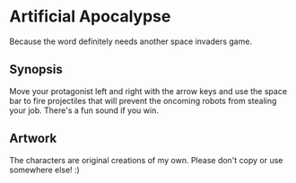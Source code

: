 # Artificial Apocalypse
Because the word definitely needs another space invaders game.

## Synopsis
Move your protagonist left and right with the arrow keys and use the space bar to fire projectiles that will prevent the oncoming robots from stealing your job. There's a fun sound if you win. 

## Artwork
The characters are original creations of my own. Please don't copy or use somewhere else! :)
